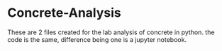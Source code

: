 # Concrete-Analysis

These are 2 files created for the lab analysis of concrete in python. the code is the same, difference being one is a jupyter notebook.

